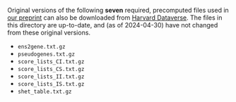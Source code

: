 Original versions of the following **seven** required, precomputed files used 
in [our preprint](https://www.biorxiv.org/content/10.1101/2024.02.13.580158v1) 
can also be downloaded 
from [Harvard Dataverse](https://doi.org/10.7910/DVN/UISZTE). The files in this directory are up-to-date, and (as of 2024-04-30) 
have not changed from these original versions. 

* `ens2gene.txt.gz`
* `pseudogenes.txt.gz`
* `score_lists_CI.txt.gz`
* `score_lists_CS.txt.gz`
* `score_lists_II.txt.gz`
* `score_lists_IS.txt.gz`
* `shet_table.txt.gz`
